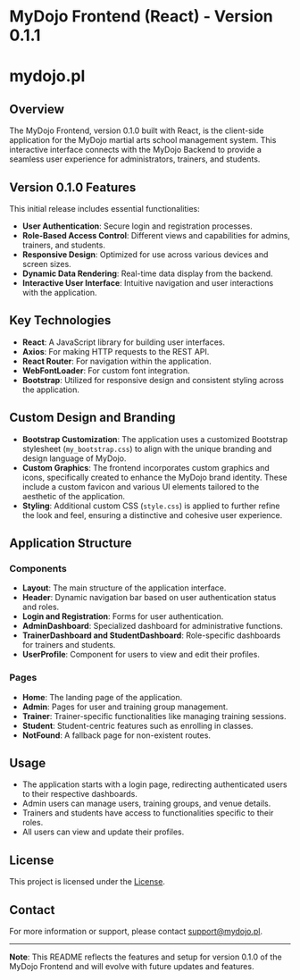 # MyDojo Frontend (React) - Version 0.1.1
# mydojo.pl

## Overview

The MyDojo Frontend, version 0.1.0 built with React, is the client-side application for the MyDojo martial arts school management system. This interactive interface connects with the MyDojo Backend to provide a seamless user experience for administrators, trainers, and students.

## Version 0.1.0 Features

This initial release includes essential functionalities:

- **User Authentication**: Secure login and registration processes.
- **Role-Based Access Control**: Different views and capabilities for admins, trainers, and students.
- **Responsive Design**: Optimized for use across various devices and screen sizes.
- **Dynamic Data Rendering**: Real-time data display from the backend.
- **Interactive User Interface**: Intuitive navigation and user interactions with the application.

## Key Technologies

- **React**: A JavaScript library for building user interfaces.
- **Axios**: For making HTTP requests to the REST API.
- **React Router**: For navigation within the application.
- **WebFontLoader**: For custom font integration.
- **Bootstrap**: Utilized for responsive design and consistent styling across the application.

## Custom Design and Branding

- **Bootstrap Customization**: The application uses a customized Bootstrap stylesheet (`my_bootstrap.css`) to align with the unique branding and design language of MyDojo.
- **Custom Graphics**: The frontend incorporates custom graphics and icons, specifically created to enhance the MyDojo brand identity. These include a custom favicon and various UI elements tailored to the aesthetic of the application.
- **Styling**: Additional custom CSS (`style.css`) is applied to further refine the look and feel, ensuring a distinctive and cohesive user experience.

## Application Structure

### Components

- **Layout**: The main structure of the application interface.
- **Header**: Dynamic navigation bar based on user authentication status and roles.
- **Login and Registration**: Forms for user authentication.
- **AdminDashboard**: Specialized dashboard for administrative functions.
- **TrainerDashboard and StudentDashboard**: Role-specific dashboards for trainers and students.
- **UserProfile**: Component for users to view and edit their profiles.

### Pages

- **Home**: The landing page of the application.
- **Admin**: Pages for user and training group management.
- **Trainer**: Trainer-specific functionalities like managing training sessions.
- **Student**: Student-centric features such as enrolling in classes.
- **NotFound**: A fallback page for non-existent routes.

## Usage

- The application starts with a login page, redirecting authenticated users to their respective dashboards.
- Admin users can manage users, training groups, and venue details.
- Trainers and students have access to functionalities specific to their roles.
- All users can view and update their profiles.

## License

This project is licensed under the [License](LICENSE.md).

## Contact

For more information or support, please contact [support@mydojo.pl](mailto:support@mydojo.pl).

---

**Note**: This README reflects the features and setup for version 0.1.0 of the MyDojo Frontend and will evolve with future updates and features.
